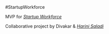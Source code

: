 #StartupWorkforce

MVP for [*Startup Workforce*](http://www.startupworkforce.com)

Collaborative project by Divakar & [*Harini Saladi*](http://harinisaladi.com) 